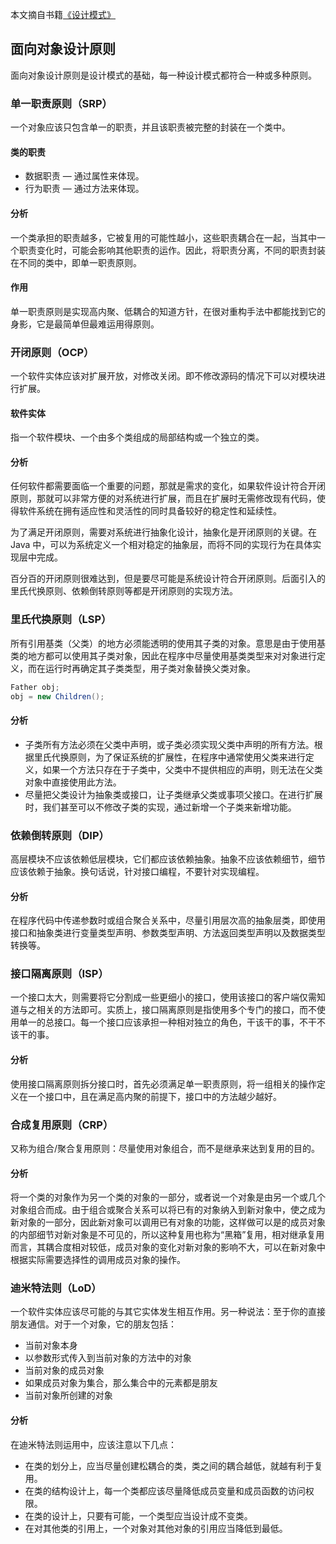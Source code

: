 本文摘自书籍[《设计模式》](https://www.amazon.cn/dp/B005XUK0DE/ref=sr_1_1?s=books&ie=UTF8&qid=1525848051&sr=1-1&keywords=%E8%AE%BE%E8%AE%A1%E6%A8%A1%E5%BC%8F+%E5%88%98%E4%BC%9F)

## 面向对象设计原则

面向对象设计原则是设计模式的基础，每一种设计模式都符合一种或多种原则。

### 单一职责原则（SRP）

一个对象应该只包含单一的职责，并且该职责被完整的封装在一个类中。

#### 类的职责

- 数据职责 — 通过属性来体现。
- 行为职责 — 通过方法来体现。

#### 分析

一个类承担的职责越多，它被复用的可能性越小，这些职责耦合在一起，当其中一个职责变化时，可能会影响其他职责的运作。因此，将职责分离，不同的职责封装在不同的类中，即单一职责原则。

#### 作用

单一职责原则是实现高内聚、低耦合的知道方针，在很对重构手法中都能找到它的身影，它是最简单但最难运用得原则。

### 开闭原则（OCP）

一个软件实体应该对扩展开放，对修改关闭。即不修改源码的情况下可以对模块进行扩展。

#### 软件实体

指一个软件模块、一个由多个类组成的局部结构或一个独立的类。

#### 分析

任何软件都需要面临一个重要的问题，那就是需求的变化，如果软件设计符合开闭原则，那就可以非常方便的对系统进行扩展，而且在扩展时无需修改现有代码，使得软件系统在拥有适应性和灵活性的同时具备较好的稳定性和延续性。

为了满足开闭原则，需要对系统进行抽象化设计，抽象化是开闭原则的关键。在 Java 中，可以为系统定义一个相对稳定的抽象层，而将不同的实现行为在具体实现层中完成。

百分百的开闭原则很难达到，但是要尽可能是系统设计符合开闭原则。后面引入的里氏代换原则、依赖倒转原则等都是开闭原则的实现方法。



### 里氏代换原则（LSP）

所有引用基类（父类）的地方必须能透明的使用其子类的对象。意思是由于使用基类的地方都可以使用其子类对象，因此在程序中尽量使用基类类型来对对象进行定义，而在运行时再确定其子类类型，用子类对象替换父类对象。

```java
Father obj;
obj = new Children();
```

#### 分析

- 子类所有方法必须在父类中声明，或子类必须实现父类中声明的所有方法。根据里氏代换原则，为了保证系统的扩展性，在程序中通常使用父类来进行定义，如果一个方法只存在于子类中，父类中不提供相应的声明，则无法在父类对象中直接使用此方法。
- 尽量把父类设计为抽象类或接口，让子类继承父类或事项父接口。在进行扩展时，我们甚至可以不修改子类的实现，通过新增一个子类来新增功能。



### 依赖倒转原则（DIP）

高层模块不应该依赖低层模块，它们都应该依赖抽象。抽象不应该依赖细节，细节应该依赖于抽象。换句话说，针对接口编程，不要针对实现编程。

#### 分析

在程序代码中传递参数时或组合聚合关系中，尽量引用层次高的抽象层类，即使用接口和抽象类进行变量类型声明、参数类型声明、方法返回类型声明以及数据类型转换等。



### 接口隔离原则（ISP）

一个接口太大，则需要将它分割成一些更细小的接口，使用该接口的客户端仅需知道与之相关的方法即可。实质上，接口隔离原则是指使用多个专门的接口，而不使用单一的总接口。每一个接口应该承担一种相对独立的角色，干该干的事，不干不该干的事。

#### 分析

使用接口隔离原则拆分接口时，首先必须满足单一职责原则，将一组相关的操作定义在一个接口中，且在满足高内聚的前提下，接口中的方法越少越好。



### 合成复用原则（CRP）

又称为组合/聚合复用原则：尽量使用对象组合，而不是继承来达到复用的目的。

#### 分析

将一个类的对象作为另一个类的对象的一部分，或者说一个对象是由另一个或几个对象组合而成。由于组合或聚合关系可以将已有的对象纳入到新对象中，使之成为新对象的一部分，因此新对象可以调用已有对象的功能，这样做可以是的成员对象的内部细节对新对象是不可见的，所以这种复用也称为“黑箱”复用，相对继承复用而言，其耦合度相对较低，成员对象的变化对新对象的影响不大，可以在新对象中根据实际需要选择性的调用成员对象的操作。



### 迪米特法则（LoD）

​一个软件实体应该尽可能的与其它实体发生相互作用。另一种说法：至于你的直接朋友通信。对于一个对象，它的朋友包括：

- 当前对象本身
- 以参数形式传入到当前对象的方法中的对象
- 当前对象的成员对象
- 如果成员对象为集合，那么集合中的元素都是朋友
- 当前对象所创建的对象

#### 分析

在迪米特法则运用中，应该注意以下几点：

- 在类的划分上，应当尽量创建松耦合的类，类之间的耦合越低，就越有利于复用。
- 在类的结构设计上，每一个类都应该尽量降低成员变量和成员函数的访问权限。
- 在类的设计上，只要有可能，一个类型应当设计成不变类。
- 在对其他类的引用上，一个对象对其他对象的引用应当降低到最低。